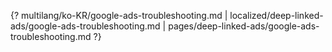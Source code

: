 {? multilang/ko-KR/google-ads-troubleshooting.md | localized/deep-linked-ads/google-ads-troubleshooting.md | pages/deep-linked-ads/google-ads-troubleshooting.md ?}
